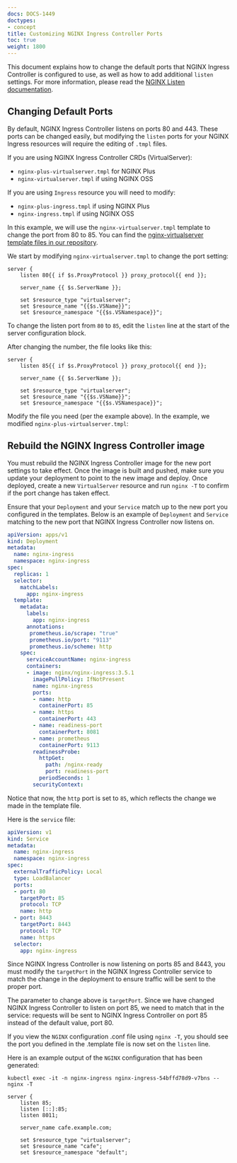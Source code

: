 ```yaml
---
docs: DOCS-1449
doctypes:
- concept
title: Customizing NGINX Ingress Controller Ports
toc: true
weight: 1800
---
```


This document explains how to change the default ports that NGINX Ingress Controller is configured to use, as well as how to add additional `listen` settings. For more information, please read the [NGINX Listen documentation](http://nginx.org/en/docs/http/ngx_http_core_module.html#listen).

## Changing Default Ports

By default, NGINX Ingress Controller listens on ports 80 and 443. These ports can be changed easily, but modifying the `listen` ports for your NGINX Ingress resources will require the editing of `.tmpl` files.

If you are using NGINX Ingress Controller CRDs (VirtualServer):

- `nginx-plus-virtualserver.tmpl` for NGINX Plus
- `nginx-virtualserver.tmpl` if using NGINX OSS

If you are using `Ingress` resource you will need to modify:

- `nginx-plus-ingress.tmpl` if using NGINX Plus
- `nginx-ingress.tmpl` if using NGINX OSS

In this example, we will use the `nginx-virtualserver.tmpl` template to change the port from 80 to 85.
You can find the [nginx-virtualserver template files in our repository](https://github.com/nginxinc/kubernetes-ingress/tree/main/internal/configs/version2).

We start by modifying `nginx-virtualserver.tmpl` to change the port setting:

```nginx
server {
    listen 80{{ if $s.ProxyProtocol }} proxy_protocol{{ end }};

    server_name {{ $s.ServerName }};

    set $resource_type "virtualserver";
    set $resource_name "{{$s.VSName}}";
    set $resource_namespace "{{$s.VSNamespace}}";
```

To change the listen port from `80` to `85`, edit the `listen` line at the start of the server configuration block.

After changing the number, the file looks like this:

```nginx
server {
    listen 85{{ if $s.ProxyProtocol }} proxy_protocol{{ end }};

    server_name {{ $s.ServerName }};

    set $resource_type "virtualserver";
    set $resource_name "{{$s.VSName}}";
    set $resource_namespace "{{$s.VSNamespace}}";
```

Modify the file you need (per the example above). In the example, we modified `nginx-plus-virtualserver.tmpl`:

## Rebuild the NGINX Ingress Controller image

You must rebuild the NGINX Ingress Controller image for the new port settings to take effect.
Once the image is built and pushed, make sure you update your deployment to point to the new image and deploy.
Once deployed, create a new `VirtualServer` resource and run `nginx -T` to confirm if the port change has taken effect.

Ensure that your `Deployment` and your `Service` match up to the new port you configured in the templates.
Below is an example of  `Deployment` and `Service` matching to the new port that NGINX Ingress Controller now listens on.

```yaml
apiVersion: apps/v1
kind: Deployment
metadata:
  name: nginx-ingress
  namespace: nginx-ingress
spec:
  replicas: 1
  selector:
    matchLabels:
      app: nginx-ingress
  template:
    metadata:
      labels:
        app: nginx-ingress
      annotations:
       prometheus.io/scrape: "true"
       prometheus.io/port: "9113"
       prometheus.io/scheme: http
    spec:
      serviceAccountName: nginx-ingress
      containers:
      - image: nginx/nginx-ingress:3.5.1
        imagePullPolicy: IfNotPresent
        name: nginx-ingress
        ports:
        - name: http
          containerPort: 85
        - name: https
          containerPort: 443
        - name: readiness-port
          containerPort: 8081
        - name: prometheus
          containerPort: 9113
        readinessProbe:
          httpGet:
            path: /nginx-ready
            port: readiness-port
          periodSeconds: 1
        securityContext:
```

Notice that now, the `http` port is set to `85`, which reflects the change we made in the template file.

Here is the `service` file:

```yaml
apiVersion: v1
kind: Service
metadata:
  name: nginx-ingress
  namespace: nginx-ingress
spec:
  externalTrafficPolicy: Local
  type: LoadBalancer
  ports:
  - port: 80
    targetPort: 85
    protocol: TCP
    name: http
  - port: 8443
    targetPort: 8443
    protocol: TCP
    name: https
  selector:
    app: nginx-ingress
```

Since NGINX Ingress Controller is now listening on ports 85 and 8443, you must modify the `targetPort` in the NGINX Ingress Controller service to match the change in the deployment to ensure traffic will be sent to the proper port.

The parameter to change above is `targetPort`. Since we have changed NGINX Ingress Controller to listen on port 85, we need to match that in the service: requests will be sent to NGINX Ingress Controller on port 85 instead of the default value, port 80.

If you view the `NGINX` configuration .conf file using `nginx -T`, you should see the port you defined in the .template file is now set on the `listen` line.

Here is an example output of the `NGINX` configuration that has been generated:

```console
kubectl exec -it -n nginx-ingress nginx-ingress-54bffd78d9-v7bns -- nginx -T
```

```nginx
server {
    listen 85;
    listen [::]:85;
    listen 8011;

    server_name cafe.example.com;

    set $resource_type "virtualserver";
    set $resource_name "cafe";
    set $resource_namespace "default";
```
